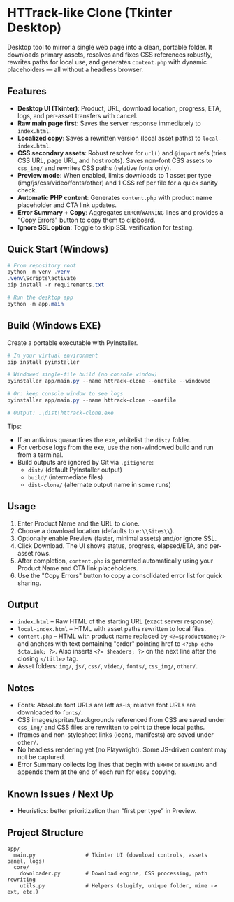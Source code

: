 # HTTrack-like Clone (Tkinter Desktop)

Desktop tool to mirror a single web page into a clean, portable folder. It downloads primary assets, resolves and fixes CSS references robustly, rewrites paths for local use, and generates `content.php` with dynamic placeholders — all without a headless browser.

## Features
- __Desktop UI (Tkinter)__: Product, URL, download location, progress, ETA, logs, and per-asset transfers with cancel.
- __Raw main page first__: Saves the server response immediately to `index.html`.
- __Localized copy__: Saves a rewritten version (local asset paths) to `local-index.html`.
- __CSS secondary assets__: Robust resolver for `url()` and `@import` refs (tries CSS URL, page URL, and host roots). Saves non-font CSS assets to `css_img/` and rewrites CSS paths (relative fonts only).
- __Preview mode__: When enabled, limits downloads to 1 asset per type (img/js/css/video/fonts/other) and 1 CSS ref per file for a quick sanity check.
- __Automatic PHP content__: Generates `content.php` with product name placeholder and CTA link updates.
- __Error Summary + Copy__: Aggregates `ERROR`/`WARNING` lines and provides a "Copy Errors" button to copy them to clipboard.
- __Ignore SSL option__: Toggle to skip SSL verification for testing.

## Quick Start (Windows)
```powershell
# From repository root
python -m venv .venv
.venv\Scripts\activate
pip install -r requirements.txt

# Run the desktop app
python -m app.main
```

## Build (Windows EXE)
Create a portable executable with PyInstaller.

```powershell
# In your virtual environment
pip install pyinstaller

# Windowed single-file build (no console window)
pyinstaller app/main.py --name httrack-clone --onefile --windowed

# Or: keep console window to see logs
pyinstaller app/main.py --name httrack-clone --onefile

# Output: .\dist\httrack-clone.exe
```

Tips:
- If an antivirus quarantines the exe, whitelist the `dist/` folder.
- For verbose logs from the exe, use the non-windowed build and run from a terminal.
- Build outputs are ignored by Git via `.gitignore`:
  - `dist/` (default PyInstaller output)
  - `build/` (intermediate files)
  - `dist-clone/` (alternate output name in some runs)

## Usage
1. Enter Product Name and the URL to clone.
2. Choose a download location (defaults to `e:\\Sites\\`).
3. Optionally enable Preview (faster, minimal assets) and/or Ignore SSL.
4. Click Download. The UI shows status, progress, elapsed/ETA, and per-asset rows.
5. After completion, `content.php` is generated automatically using your Product Name and CTA link placeholders.
6. Use the "Copy Errors" button to copy a consolidated error list for quick sharing.

## Output
- `index.html` – Raw HTML of the starting URL (exact server response).
- `local-index.html` – HTML with asset paths rewritten to local files.
- `content.php` – HTML with product name replaced by `<?=$productName;?>` and anchors with text containing "order" pointing href to `<?php echo $ctaLink; ?>`.
  Also inserts `<?= $headers; ?>` on the next line after the closing `</title>` tag.
- Asset folders: `img/`, `js/`, `css/`, `video/`, `fonts/`, `css_img/`, `other/`.

## Notes
- Fonts: Absolute font URLs are left as-is; relative font URLs are downloaded to `fonts/`.
- CSS images/sprites/backgrounds referenced from CSS are saved under `css_img/` and CSS files are rewritten to point to these local paths.
- Iframes and non-stylesheet links (icons, manifests) are saved under `other/`.
- No headless rendering yet (no Playwright). Some JS-driven content may not be captured.
- Error Summary collects log lines that begin with `ERROR` or `WARNING` and appends them at the end of each run for easy copying.

## Known Issues / Next Up
- Heuristics: better prioritization than “first per type” in Preview.

## Project Structure
```
app/
  main.py                # Tkinter UI (download controls, assets panel, logs)
  core/
    downloader.py        # Download engine, CSS processing, path rewriting
    utils.py             # Helpers (slugify, unique folder, mime -> ext, etc.)
```
